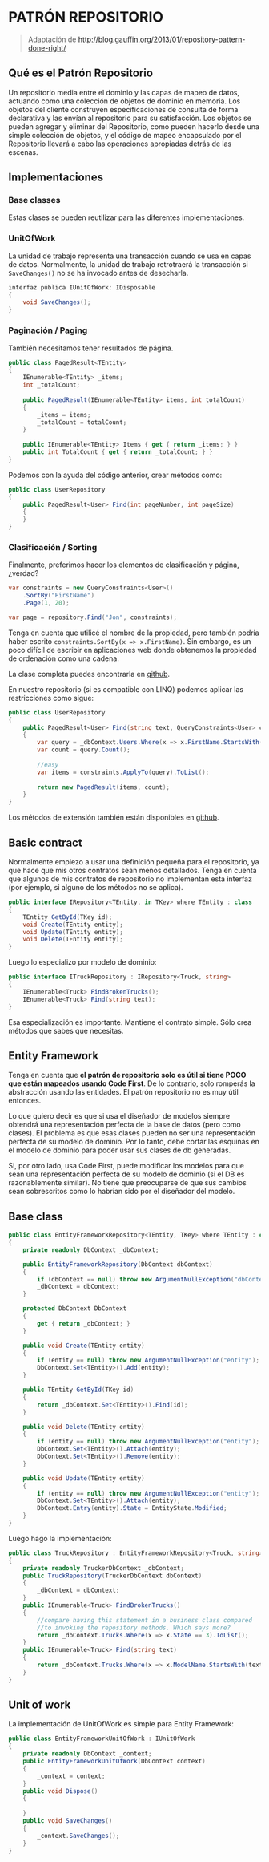 # PATRÓN REPOSITORIO

> Adaptación de http://blog.gauffin.org/2013/01/repository-pattern-done-right/

## Qué es el Patrón Repositorio

Un repositorio media entre el dominio y las capas de mapeo de datos, actuando como una colección de objetos de dominio en memoria. Los objetos del cliente construyen especificaciones de consulta de forma declarativa y las envían al repositorio para su satisfacción. Los objetos se pueden agregar y eliminar del Repositorio, como pueden hacerlo desde una simple colección de objetos, y el código de mapeo encapsulado por el Repositorio llevará a cabo las operaciones apropiadas detrás de las escenas.

## Implementaciones

### Base classes

Estas clases se pueden reutilizar para las diferentes implementaciones.

### UnitOfWork

La unidad de trabajo representa una transacción cuando se usa en capas de datos. Normalmente, la unidad de trabajo retrotraerá la transacción si `SaveChanges()` no se ha invocado antes de desecharla.

```csharp
interfaz pública IUnitOfWork: IDisposable 
{
    void SaveChanges();
}
```

### Paginación / Paging

También necesitamos tener resultados de página.

```csharp
public class PagedResult<TEntity>
{
    IEnumerable<TEntity> _items;
    int _totalCount;
    
    public PagedResult(IEnumerable<TEntity> items, int totalCount)
    {
        _items = items;
        _totalCount = totalCount;
    }
    
    public IEnumerable<TEntity> Items { get { return _items; } }
    public int TotalCount { get { return _totalCount; } }
}
```

Podemos con la ayuda del código anterior, crear métodos como:

```csharp
public class UserRepository
{
    public PagedResult<User> Find(int pageNumber, int pageSize)
    {
    }
}
```

### Clasificación / Sorting

Finalmente, preferimos hacer los elementos de clasificación y página, ¿verdad?

```csharp
var constraints = new QueryConstraints<User>()
    .SortBy("FirstName")
    .Page(1, 20);

var page = repository.Find("Jon", constraints);
```

Tenga en cuenta que utilicé el nombre de la propiedad, pero también podría haber escrito `constraints.SortBy(x => x.FirstName)`. Sin embargo, es un poco difícil de escribir en aplicaciones web donde obtenemos la propiedad de ordenación como una cadena.

La clase completa puedes encontrarla en [github](https://github.com/jgauffin/Griffin.Data/blob/master/src/Griffin.Data/Queries/QueryConstraintsT.cs).

En nuestro repositorio (si es compatible con LINQ) podemos aplicar las restricciones como sigue:

```csharp
public class UserRepository
{
    public PagedResult<User> Find(string text, QueryConstraints<User> constraints)
    {
        var query = _dbContext.Users.Where(x => x.FirstName.StartsWith(text) || x.LastName.StartsWith(text));
        var count = query.Count();
        
        //easy
        var items = constraints.ApplyTo(query).ToList();
        
        return new PagedResult(items, count);
    }
}
```

Los métodos de extensión también están disponibles en [github](https://github.com/jgauffin/Griffin.Data/blob/master/src/Griffin.Data/Queries/QueryConstraintsExtensions.cs).

## Basic contract

Normalmente empiezo a usar una definición pequeña para el repositorio, ya que hace que mis otros contratos sean menos detallados. Tenga en cuenta que algunos de mis contratos de repositorio no implementan esta interfaz (por ejemplo, si alguno de los métodos no se aplica).

```csharp
public interface IRepository<TEntity, in TKey> where TEntity : class
{
    TEntity GetById(TKey id);
    void Create(TEntity entity);
    void Update(TEntity entity);
    void Delete(TEntity entity);
}
```

Luego lo especializo por modelo de dominio:

```csharp
public interface ITruckRepository : IRepository<Truck, string>
{
    IEnumerable<Truck> FindBrokenTrucks();
    IEnumerable<Truck> Find(string text);
}
```

Esa especialización es importante. Mantiene el contrato simple. Sólo crea métodos que sabes que necesitas.

## Entity Framework

Tenga en cuenta que **el patrón de repositorio solo es útil si tiene POCO que están mapeados usando Code First**. De lo contrario, solo romperás la abstracción usando las entidades. El patrón repositorio no es muy útil entonces.

Lo que quiero decir es que si usa el diseñador de modelos siempre obtendrá una representación perfecta de la base de datos (pero como clases). El problema es que esas clases pueden no ser una representación perfecta de su modelo de dominio. Por lo tanto, debe cortar las esquinas en el modelo de dominio para poder usar sus clases de db generadas.

Si, por otro lado, usa Code First, puede modificar los modelos para que sean una representación perfecta de su modelo de dominio (si el DB es razonablemente similar). No tiene que preocuparse de que sus cambios sean sobrescritos como lo habrían sido por el diseñador del modelo.

## Base class

```csharp
public class EntityFrameworkRepository<TEntity, TKey> where TEntity : class
{
    private readonly DbContext _dbContext;

    public EntityFrameworkRepository(DbContext dbContext)
    {
        if (dbContext == null) throw new ArgumentNullException("dbContext");
        _dbContext = dbContext;
    }

    protected DbContext DbContext
    {
        get { return _dbContext; }
    }

    public void Create(TEntity entity)
    {
        if (entity == null) throw new ArgumentNullException("entity");
        DbContext.Set<TEntity>().Add(entity);
    }

    public TEntity GetById(TKey id)
    {
        return _dbContext.Set<TEntity>().Find(id);
    }

    public void Delete(TEntity entity)
    {
        if (entity == null) throw new ArgumentNullException("entity");
        DbContext.Set<TEntity>().Attach(entity);
        DbContext.Set<TEntity>().Remove(entity);
    }

    public void Update(TEntity entity)
    {
        if (entity == null) throw new ArgumentNullException("entity");
        DbContext.Set<TEntity>().Attach(entity);
        DbContext.Entry(entity).State = EntityState.Modified;
    }
}
```

Luego hago la implementación:

```csharp
public class TruckRepository : EntityFrameworkRepository<Truck, string>, ITruckRepository
{
    private readonly TruckerDbContext _dbContext;
    public TruckRepository(TruckerDbContext dbContext)
    {
        _dbContext = dbContext;
    }
    public IEnumerable<Truck> FindBrokenTrucks()
    {
        //compare having this statement in a business class compared
        //to invoking the repository methods. Which says more?
        return _dbContext.Trucks.Where(x => x.State == 3).ToList();
    }
    public IEnumerable<Truck> Find(string text)
    {
        return _dbContext.Trucks.Where(x => x.ModelName.StartsWith(text)).ToList();
    }
}
```

## Unit of work

La implementación de UnitOfWork es simple para Entity Framework:

```csharp
public class EntityFrameworkUnitOfWork : IUnitOfWork
{
    private readonly DbContext _context;
    public EntityFrameworkUnitOfWork(DbContext context)
    {
        _context = context;
    }
    public void Dispose()
    {
        
    }
    public void SaveChanges()
    {
        _context.SaveChanges();
    }
}
```
